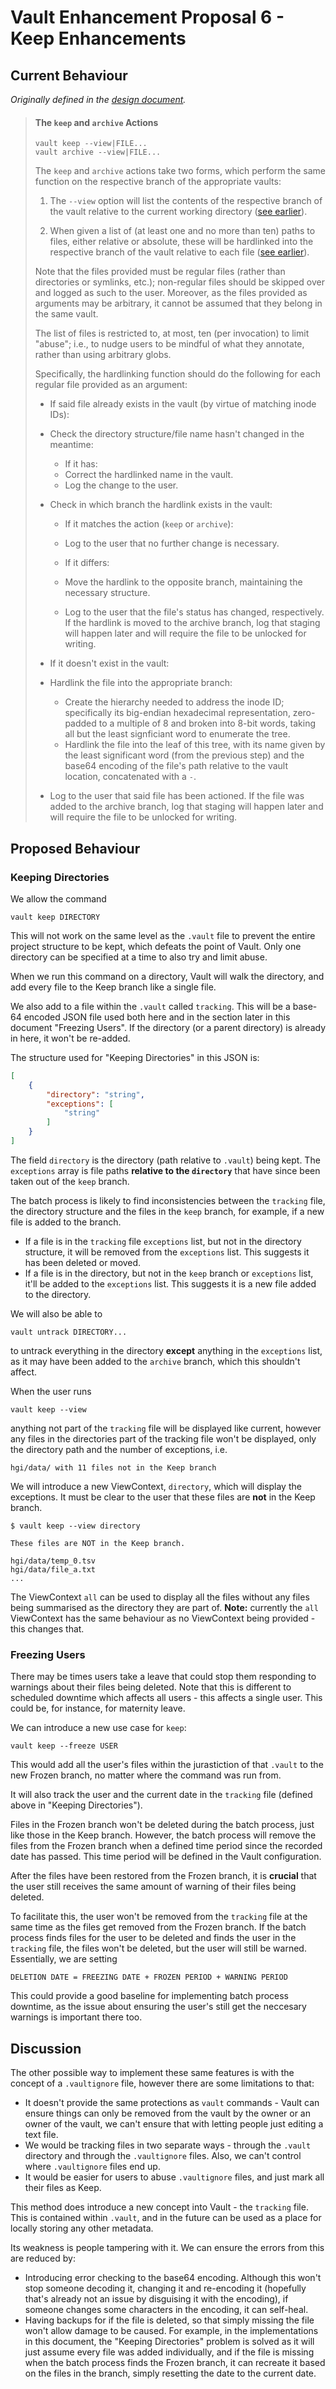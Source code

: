 # Vault Enhancement Proposal 6 - Keep Enhancements

## Current Behaviour

_Originally defined in the [design document](/doc/dev/design.md)._

>#### The `keep` and `archive` Actions
>
>    ```
>   vault keep --view|FILE...
>   vault archive --view|FILE...
>   ```
>
>The `keep` and `archive` actions take two forms, which perform the same
>function on the respective branch of the appropriate vaults:
>
>1. The `--view` option will list the contents of the respective branch
>of the vault relative to the current working directory ([see
>earlier](#vault-location)).
>
>2. When given a list of (at least one and no more than ten) paths to
>files, either relative or absolute, these will be hardlinked into the
>respective branch of the vault relative to each file ([see
>earlier](#vault-location)).
>
>Note that the files provided must be regular files (rather than
>directories or symlinks, etc.); non-regular files should be skipped
>over and logged as such to the user. Moreover, as the files provided
>as arguments may be arbitrary, it cannot be assumed that they belong
>in the same vault.
>
>The list of files is restricted to, at most, ten (per invocation) to
>limit "abuse"; i.e., to nudge users to be mindful of what they
>annotate, rather than using arbitrary globs.
>
>Specifically, the hardlinking function should do the following for each
>regular file provided as an argument:
>
>* If said file already exists in the vault (by virtue of matching inode
>IDs):
>
>* Check the directory structure/file name hasn't changed in the
>    meantime:
>
>    * If it has:
>    * Correct the hardlinked name in the vault.
>    * Log the change to the user.
>
>* Check in which branch the hardlink exists in the vault:
>
>    * If it matches the action (`keep` or `archive`):
>    * Log to the user that no further change is necessary.
>
>    * If it differs:
>    * Move the hardlink to the opposite branch, maintaining the
>        necessary structure.
>    * Log to the user that the file's status has changed,
>        respectively. If the hardlink is moved to the archive branch,
>        log that staging will happen later and will require the file to
>        be unlocked for writing.
>
>* If it doesn't exist in the vault:
>* Hardlink the file into the appropriate branch:
>    * Create the hierarchy needed to address the inode ID; specifically
>    its big-endian hexadecimal representation, zero-padded to a
>    multiple of 8 and broken into 8-bit words, taking all but the
>    least signficiant word to enumerate the tree.
>    * Hardlink the file into the leaf of this tree, with its name given
>    by the least significant word (from the previous step) and the
>    base64 encoding of the file's path relative to the vault location,
>    concatenated with a `-`.
>
>* Log to the user that said file has been actioned. If the file was
>    added to the archive branch, log that staging will happen later and
>    will require the file to be unlocked for writing.
>

## Proposed Behaviour

### Keeping Directories

We allow the command

```
vault keep DIRECTORY
```
This will not work on the same level as the `.vault` file to prevent the entire project structure to be kept, which defeats the point of Vault. Only one directory can be specified at a time to also try and limit abuse.

When we run this command on a directory, Vault will walk the directory, and add every file to the Keep branch like a single file.

We also add to a file within the `.vault` called `tracking`. This will be a base-64 encoded JSON file used both here and in the section later in this document "Freezing Users". If the directory (or a parent directory) is already in here, it won't be re-added.

The structure used for "Keeping Directories" in this JSON is:
```json
[
    {
        "directory": "string",
        "exceptions": [
            "string"
        ]
    }
]
```

The field `directory` is the directory (path relative to `.vault`) being kept. The `exceptions` array is file paths **relative to the `directory`** that have since been taken out of the `keep` branch.

The batch process is likely to find inconsistencies between the `tracking` file, the directory structure and the files in the `keep` branch, for example, if a new file is added to the branch.
- If a file is in the `tracking` file `exceptions` list, but not in the directory structure, it will be removed from the `exceptions` list. This suggests it has been deleted or moved.
- If a file is in the directory, but not in the `keep` branch or `exceptions` list, it'll be added to the `exceptions` list. This suggests it is a new file added to the directory.

We will also be able to
```
vault untrack DIRECTORY...
```
to untrack everything in the directory **except** anything in the `exceptions` list, as it may have been added to the `archive` branch, which this shouldn't affect.

When the user runs
```
vault keep --view
```
anything not part of the `tracking` file will be displayed like current, however any files in the directories part of the tracking file won't be displayed, only the directory path and the number of exceptions, i.e.
```
hgi/data/ with 11 files not in the Keep branch
```

We will introduce a new ViewContext, `directory`, which will display the exceptions. It must be clear to the user that these files are **not** in the Keep branch.

```
$ vault keep --view directory

These files are NOT in the Keep branch.

hgi/data/temp_0.tsv
hgi/data/file_a.txt
...
```

The ViewContext `all` can be used to display all the files without any files being summarised as the directory they are part of. **Note:** currently the `all` ViewContext has the same behaviour as no ViewContext being provided - this changes that.

### Freezing Users

There may be times users take a leave that could stop them responding to warnings about their files being deleted. Note that this is different to scheduled downtime which affects all users - this affects a single user. This could be, for instance, for maternity leave.

We can introduce a new use case for `keep`:
```
vault keep --freeze USER
```

This would add all the user's files within the jurastiction of that `.vault` to the new Frozen branch, no matter where the command was run from.

It will also track the user and the current date in the `tracking` file (defined above in "Keeping Directories").

Files in the Frozen branch won't be deleted during the batch process, just like those in the Keep branch. However, the batch process will remove the files from the Frozen branch when a defined time period since the recorded date has passed. This time period will be defined in the Vault configuration.

After the files have been restored from the Frozen branch, it is **crucial** that the user still receives the same amount of warning of their files being deleted.

To facilitate this, the user won't be removed from the `tracking` file at the same time as the files get removed from the Frozen branch. If the batch process finds files for the user to be deleted and finds the user in the `tracking` file, the files won't be deleted, but the user will still be warned. Essentially, we are setting
```
DELETION DATE = FREEZING DATE + FROZEN PERIOD + WARNING PERIOD
```

This could provide a good baseline for implementing batch process downtime, as the issue about ensuring the user's still get the neccesary warnings is important there too.

## Discussion

The other possible way to implement these same features is with the concept of a `.vaultignore` file, however there are some limitations to that:
- It doesn't provide the same protections as `vault` commands - Vault can ensure things can only be removed from the vault by the owner or an owner of the vault, we can't ensure that with letting people just editing a text file.
- We would be tracking files in two separate ways - through the `.vault` directory and through the `.vaultignore` files. Also, we can't control where `.vaultignore` files end up.
- It would be easier for users to abuse `.vaultignore` files, and just mark all their files as Keep.

This method does introduce a new concept into Vault - the `tracking` file. This is contained within `.vault`, and in the future can be used as a place for locally storing any other metadata.

Its weakness is people tampering with it. We can ensure the errors from this are reduced by:
- Introducing error checking to the base64 encoding. Although this won't stop someone decoding it, changing it and re-encoding it (hopefully that's already not an issue by disguising it with the encoding), if someone changes some characters in the encoding, it can self-heal.
- Having backups for if the file is deleted, so that simply missing the file won't allow damage to be caused. For example, in the implementations in this document, the "Keeping Directories" problem is solved as it will just assume every file was added individually, and if the file is missing when the batch process finds the Frozen branch, it can recreate it based on the files in the branch, simply resetting the date to the current date.

